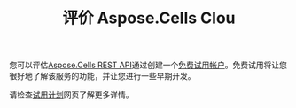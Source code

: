 ﻿---
title: 评价 Aspose.Cells Clou
second_title: Documen
ArticleTitle: Evaluate Aspose.Cells Clou
LinkTitle: Evaluat
type: docs
url: /zh/evaluate-aspose-cells/
description: Aspose.Cells 云支持 Excel 创建、转换、合并、拆分、保护、内部对象操作等
weight: 60
kwords: Excel, Office 云, REST API, 电子表格, PDF, CSV, Json, Markdown, 评估 Aspose.Cells 云
---
您可以评估[Aspose.Cells REST API](http://apireference.aspose.cloud/cells/)通过创建一个[免费试用帐户](https://dashboard.aspose.cloud)。免费试用将让您很好地了解该服务的功能，并让您进行一些早期开发。

请检查[试用计划](https://purchase.aspose.cloud/trial)网页了解更多详情。
